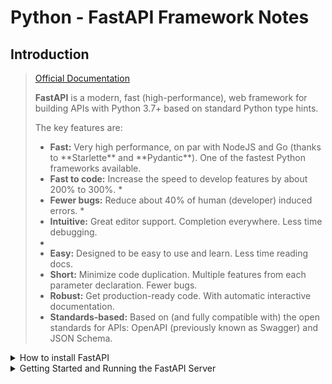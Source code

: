 # Python - FastAPI Framework Notes

## Introduction

<blockquote>
    <a href="https://fastapi.tiangolo.com/" target="_blank">
        Official Documentation
    </a>
    <p>
        <b>FastAPI</b> is a modern, fast (high-performance), web framework for building APIs with Python 3.7+ based on standard Python type hints.
    </p>
    <p>
        The key features are:
    </p>
    <ul>
        <li>
            <b>Fast:</b> Very high performance, on par with NodeJS and Go (thanks to **Starlette** and **Pydantic**). One of the fastest Python frameworks available.
        </li>
        <li>
            <b>Fast to code:</b> Increase the speed to develop features by about 200% to 300%. *
        </li>
        <li>
            <b>Fewer bugs:</b> Reduce about 40% of human (developer) induced errors. *
        </li>
        <li>    
            <b>Intuitive:</b> Great editor support. Completion everywhere. Less time debugging.
        <li>
        <li>
            <b>Easy:</b> Designed to be easy to use and learn. Less time reading docs.
        </li>
        <li>
            <b>Short:</b> Minimize code duplication. Multiple features from each parameter declaration. Fewer bugs.
        </li>
        <li>
            <b>Robust:</b> Get production-ready code. With automatic interactive documentation.
        </li>
        <li>
            <b>Standards-based:</b> Based on (and fully compatible with) the open standards for APIs: OpenAPI (previously known as Swagger) and JSON Schema.
        </li>
    </ul>
</blockquote>

<details>
    <summary>
        How to install FastAPI
    </summary>
    <br>
    <blockquote>
        <p>
            To install FastAPI you need to have python and pip installed on your machine.
        </p>
        <p>
            It is prefered to install a virtual environment for your project and install required dependencies on the virtual environment.
        </p>
        <p>
            The following guide can be used for assistance in installing venv module, creating a virtual env. and activating it.
        </p>
        <p>
            <b>Step 1: </b> Install VirtualEnv Module
        </p>
        <blockquote>
            pip install vitualenv
        </blockquote>
        <p>
            <b>Step 2:</b> Create a Virtual Env.
        </p>
        <blockquote>
            python -m venv <your-venv-name>
        </blockquote>
        <p>
            <b>Step 3:</b> Activate your Virtual Env.
        </p>
        <blockquote>
            venv/Scripts/activate
        </blockquote>
        <p>
            The pip command for installing FastAPI and all of its components:
        </p>
        <blockquote>
            pip install fastapi[all]
        </blockquote>
        <p>
            This will install all required dependencies such as uvicorn and pydantic and others.
        </p>
    </blockquote>
</details>

<details>
    <summary>
        Getting Started and Running the FastAPI Server
    </summary>
    <br>
    <blockquote>
        <p>
            First of all create an endpoint to retreive data from.
        </p>
        <blockquote>
            <q>
                from fastapi import FastAPI

                app = FastAPI()


                @app.get("/")
                async def root():
                    return {"message": "Hello World"}
            </q>
        </blockquote>
    </blockquote>
</details>